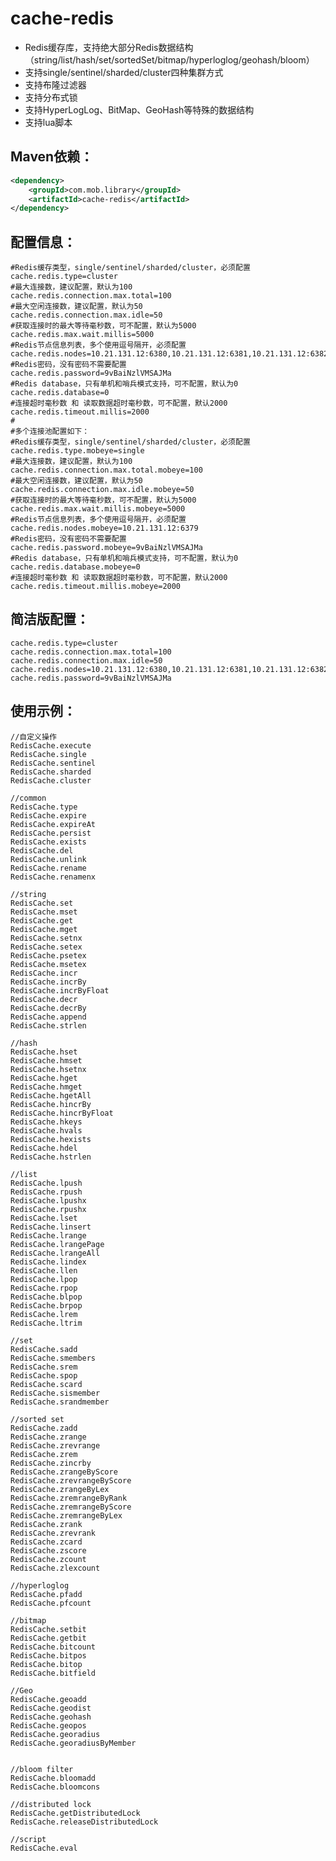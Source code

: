 # cache-redis

* Redis缓存库，支持绝大部分Redis数据结构（string/list/hash/set/sortedSet/bitmap/hyperloglog/geohash/bloom）
* 支持single/sentinel/sharded/cluster四种集群方式
* 支持布隆过滤器
* 支持分布式锁
* 支持HyperLogLog、BitMap、GeoHash等特殊的数据结构
* 支持lua脚本

## Maven依赖：

```xml
<dependency>
    <groupId>com.mob.library</groupId>
    <artifactId>cache-redis</artifactId>
</dependency>
```

## 配置信息：

```text
#Redis缓存类型，single/sentinel/sharded/cluster，必须配置
cache.redis.type=cluster
#最大连接数，建议配置，默认为100
cache.redis.connection.max.total=100
#最大空闲连接数，建议配置，默认为50
cache.redis.connection.max.idle=50
#获取连接时的最大等待毫秒数，可不配置，默认为5000
cache.redis.max.wait.millis=5000
#Redis节点信息列表，多个使用逗号隔开，必须配置
cache.redis.nodes=10.21.131.12:6380,10.21.131.12:6381,10.21.131.12:6382,10.21.131.12:6383,10.21.131.12:6384,10.21.131.12:6385
#Redis密码，没有密码不需要配置
cache.redis.password=9vBaiNzlVMSAJMa
#Redis database，只有单机和哨兵模式支持，可不配置，默认为0
cache.redis.database=0
#连接超时毫秒数 和 读取数据超时毫秒数，可不配置，默认2000
cache.redis.timeout.millis=2000
#
#多个连接池配置如下：
#Redis缓存类型，single/sentinel/sharded/cluster，必须配置
cache.redis.type.mobeye=single
#最大连接数，建议配置，默认为100
cache.redis.connection.max.total.mobeye=100
#最大空闲连接数，建议配置，默认为50
cache.redis.connection.max.idle.mobeye=50
#获取连接时的最大等待毫秒数，可不配置，默认为5000
cache.redis.max.wait.millis.mobeye=5000
#Redis节点信息列表，多个使用逗号隔开，必须配置
cache.redis.nodes.mobeye=10.21.131.12:6379
#Redis密码，没有密码不需要配置
cache.redis.password.mobeye=9vBaiNzlVMSAJMa
#Redis database，只有单机和哨兵模式支持，可不配置，默认为0
cache.redis.database.mobeye=0
#连接超时毫秒数 和 读取数据超时毫秒数，可不配置，默认2000
cache.redis.timeout.millis.mobeye=2000
```

## 简洁版配置：

```text
cache.redis.type=cluster
cache.redis.connection.max.total=100
cache.redis.connection.max.idle=50
cache.redis.nodes=10.21.131.12:6380,10.21.131.12:6381,10.21.131.12:6382,10.21.131.12:6383,10.21.131.12:6384,10.21.131.12:6385
cache.redis.password=9vBaiNzlVMSAJMa
```

## 使用示例：
    
    //自定义操作
    RedisCache.execute
    RedisCache.single
    RedisCache.sentinel
    RedisCache.sharded
    RedisCache.cluster
     
    //common
    RedisCache.type
    RedisCache.expire
    RedisCache.expireAt
    RedisCache.persist
    RedisCache.exists
    RedisCache.del
    RedisCache.unlink
    RedisCache.rename
    RedisCache.renamenx

    //string
    RedisCache.set
    RedisCache.mset
    RedisCache.get
    RedisCache.mget
    RedisCache.setnx
    RedisCache.setex
    RedisCache.psetex
    RedisCache.msetex
    RedisCache.incr
    RedisCache.incrBy
    RedisCache.incrByFloat
    RedisCache.decr
    RedisCache.decrBy
    RedisCache.append
    RedisCache.strlen
    
    //hash
    RedisCache.hset
    RedisCache.hmset
    RedisCache.hsetnx
    RedisCache.hget
    RedisCache.hmget
    RedisCache.hgetAll
    RedisCache.hincrBy
    RedisCache.hincrByFloat
    RedisCache.hkeys
    RedisCache.hvals
    RedisCache.hexists
    RedisCache.hdel
    RedisCache.hstrlen

    //list
    RedisCache.lpush
    RedisCache.rpush
    RedisCache.lpushx
    RedisCache.rpushx
    RedisCache.lset
    RedisCache.linsert
    RedisCache.lrange
    RedisCache.lrangePage
    RedisCache.lrangeAll
    RedisCache.lindex
    RedisCache.llen
    RedisCache.lpop
    RedisCache.rpop
    RedisCache.blpop
    RedisCache.brpop
    RedisCache.lrem
    RedisCache.ltrim
    
    //set
    RedisCache.sadd
    RedisCache.smembers
    RedisCache.srem
    RedisCache.spop
    RedisCache.scard
    RedisCache.sismember
    RedisCache.srandmember
     
    //sorted set
    RedisCache.zadd
    RedisCache.zrange
    RedisCache.zrevrange
    RedisCache.zrem
    RedisCache.zincrby
    RedisCache.zrangeByScore
    RedisCache.zrevrangeByScore
    RedisCache.zrangeByLex
    RedisCache.zremrangeByRank
    RedisCache.zremrangeByScore
    RedisCache.zremrangeByLex
    RedisCache.zrank
    RedisCache.zrevrank
    RedisCache.zcard
    RedisCache.zscore
    RedisCache.zcount
    RedisCache.zlexcount
      
    //hyperloglog
    RedisCache.pfadd
    RedisCache.pfcount
  
    //bitmap
    RedisCache.setbit
    RedisCache.getbit
    RedisCache.bitcount
    RedisCache.bitpos
    RedisCache.bitop
    RedisCache.bitfield
  
    //Geo
    RedisCache.geoadd
    RedisCache.geodist
    RedisCache.geohash
    RedisCache.geopos
    RedisCache.georadius
    RedisCache.georadiusByMember
    
  
    //bloom filter
    RedisCache.bloomadd
    RedisCache.bloomcons

    //distributed lock
    RedisCache.getDistributedLock
    RedisCache.releaseDistributedLock
    
    //script
    RedisCache.eval